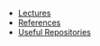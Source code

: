 * [Lectures](https://github.com/AerialRobotics-IITK/Wiki/wiki/Lecture-Slides)
* [References](https://github.com/AerialRobotics-IITK/Wiki/wiki/References)
* [Useful Repositories](https://github.com/AerialRobotics-IITK/Wiki/wiki/Useful-Repositories)